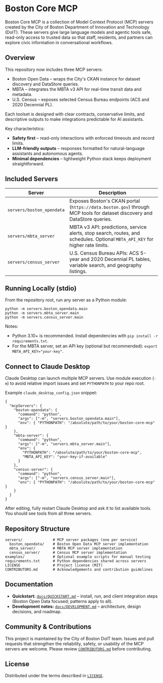 # Boston Core MCP

Boston Core MCP is a collection of Model Context Protocol (MCP) servers created by the City of Boston Department of Innovation and Technology (DoIT). These servers give large language models and agentic tools safe, read-only access to trusted data so that staff, residents, and partners can explore civic information in conversational workflows.

## Overview

This repository now includes three MCP servers:

- Boston Open Data – wraps the City's CKAN instance for dataset discovery and DataStore queries.
- MBTA – integrates the MBTA v3 API for real-time transit data and metadata.
- U.S. Census – exposes selected Census Bureau endpoints (ACS and 2020 Decennial PL).

Each toolset is designed with clear contracts, conservative limits, and descriptive outputs to make integrations predictable for AI assistants.

Key characteristics:

- **Safety first** – read-only interactions with enforced timeouts and record limits.
- **LLM-friendly outputs** – responses formatted for natural-language assistants and autonomous agents.
- **Minimal dependencies** – lightweight Python stack keeps deployment straightforward.

## Included Servers

| Server | Description |
| --- | --- |
| `servers/boston_opendata` | Exposes Boston's CKAN portal (`https://data.boston.gov`) through MCP tools for dataset discovery and DataStore queries. |
| `servers/mbta_server` | MBTA v3 API: predictions, service alerts, stop search, routes, and schedules. Optional `MBTA_API_KEY` for higher rate limits. |
| `servers/census_server` | U.S. Census Bureau APIs: ACS 5-year and 2020 Decennial PL tables, variable search, and geography listings. |

## Running Locally (stdio)

From the repository root, run any server as a Python module:

```
python -m servers.boston_opendata.main
python -m servers.mbta_server.main
python -m servers.census_server.main
```

Notes:

- Python 3.10+ is recommended. Install dependencies with `pip install -r requirements.txt`.
- For the MBTA server, set an API key (optional but recommended): `export MBTA_API_KEY="your-key"`.

## Connect to Claude Desktop

Claude Desktop can launch multiple MCP servers. Use module execution (`-m`) to avoid relative import issues and set `PYTHONPATH` to your repo root.

Example `claude_desktop_config.json` snippet:

```
{
  "mcpServers": {
    "boston-opendata": {
      "command": "python",
      "args": ["-m", "servers.boston_opendata.main"],
      "env": { "PYTHONPATH": "/absolute/path/to/your/boston-core-mcp" }
    },
    "mbta-server": {
      "command": "python",
      "args": ["-m", "servers.mbta_server.main"],
      "env": {
        "PYTHONPATH": "/absolute/path/to/your/boston-core-mcp",
        "MBTA_API_KEY": "your-key-if-available"
      }
    },
    "census-server": {
      "command": "python",
      "args": ["-m", "servers.census_server.main"],
      "env": { "PYTHONPATH": "/absolute/path/to/your/boston-core-mcp" }
    }
  }
}
```

After editing, fully restart Claude Desktop and ask it to list available tools. You should see tools from all three servers.

## Repository Structure

```
servers/              # MCP server packages (one per service)
  boston_opendata/    # Boston Open Data MCP server implementation
  mbta_server/        # MBTA MCP server implementation
  census_server/      # Census MCP server implementation
examples/             # Optional example scripts for manual testing
requirements.txt      # Python dependencies shared across servers
LICENSE               # Project license (MIT)
CONTRIBUTORS.md       # Acknowledgements and contribution guidelines
```

## Documentation

- **Quickstart:** [`docs/QUICKSTART.md`](docs/QUICKSTART.md) – install, run, and client integration steps (Boston Open Data focused; patterns apply to all).
- **Development notes:** [`docs/DEVELOPMENT.md`](docs/DEVELOPMENT.md) – architecture, design decisions, and roadmap.

## Community & Contributions

This project is maintained by the City of Boston DoIT team. Issues and pull requests that strengthen the reliability, safety, or usability of the MCP servers are welcome. Please review [`CONTRIBUTORS.md`](CONTRIBUTORS.md) before contributing.

## License

Distributed under the terms described in [`LICENSE`](LICENSE).
